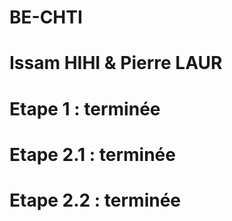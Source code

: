 # BE-CHTI
# Issam HIHI & Pierre LAUR
# Etape 1 : terminée
# Etape 2.1 : terminée
# Etape 2.2 : terminée